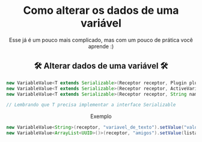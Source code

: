 <h1 align="center">
    Como alterar os dados de uma variável
</h1>

<p align="center">Esse já é um pouco mais complicado, mas com um pouco de prática você aprende :)</p>

<h2 align="center">
    🛠 Alterar dados de uma variável 🛠
</h2>

```java
new VariableValue<T extends Serializable>(Receptor receptor, Plugin plugin, String name).setValue(T value);
new VariableValue<T extends Serializable>(Receptor receptor, ActiveVariable activeVariable).setValue(T value);
new VariableValue<T extends Serializable>(Receptor receptor, String name).setValue(T value);

// Lembrando que T precisa implementar a interface Serializable

```

<p align="center">Exemplo</p>

```java
new VariableValue<String>(receptor, "variavel_de_texto").setValue("valor");
new VariableValue<ArrayList<UUID>()>(receptor, "amigos").setValue(listaDeAmigos);
```
